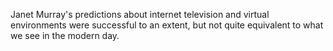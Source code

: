 <p>Janet Murray's predictions about internet television and virtual environments were successful to an extent, but not quite equivalent to what we see in the modern day.</p>
